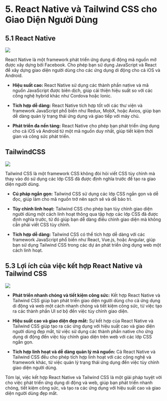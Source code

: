 # 5. React Native và Tailwind CSS cho Giao Diện Người Dùng

## 5.1 React Native

![](../assets/images/chapter_intro/react_native.png)

React Native là một framework phát triển ứng dụng di động mã nguồn mở được xây dựng bởi Facebook. Cho phép bạn sử dụng JavaScript và React để xây dựng giao diện người dùng cho các ứng dụng di động cho cả iOS và Android.

- **Hiệu suất cao:** React Native sử dụng các thành phần native và mã nguồn JavaScript được biên dịch, giúp cải thiện hiệu suất so với các công nghệ hybrid khác như Cordova hoặc Ionic.

- **Tích hợp dễ dàng:** React Native tích hợp tốt với các thư viện và framework JavaScript phổ biến như Redux, MobX, hoặc Axios, giúp bạn dễ dàng quản lý trạng thái ứng dụng và giao tiếp với máy chủ.

- **Phát triển đa nền tảng:** React Native cho phép bạn phát triển ứng dụng cho cả iOS và Android từ một mã nguồn duy nhất, giúp tiết kiệm thời gian và công sức phát triển.

## TailwindCSS

![](../assets/images/chapter_intro/tailwindcss.webp)

Tailwind CSS là một framework CSS không đòi hỏi viết CSS tùy chỉnh mà thay vào đó sử dụng các lớp CSS đã được định nghĩa trước để tạo ra giao diện người dùng.

- **Cú pháp ngắn gọn:** Tailwind CSS sử dụng các lớp CSS ngắn gọn và dễ đọc, giúp làm cho mã nguồn trở nên sạch sẽ và dễ bảo trì.

- **Tùy chỉnh linh hoạt:** Tailwind CSS cho phép bạn tùy chỉnh giao diện người dùng một cách linh hoạt thông qua tập hợp các lớp CSS đã được định nghĩa trước, từ đó giúp bạn dễ dàng điều chỉnh giao diện mà không cần phải viết CSS tùy chỉnh.

- **Tích hợp dễ dàng:** Tailwind CSS có thể tích hợp dễ dàng với các framework JavaScript phổ biến như React, Vue.js, hoặc Angular, giúp bạn sử dụng Tailwind CSS trong các dự án phát triển ứng dụng web một cách linh hoạt.

## 5.3 Lợi ích của việc kết hợp React Native và Tailwind CSS

![](../assets/images/chapter_intro/tailwindandnative.webp)

- **Phát triển nhanh chóng và tiết kiệm công sức:** Kết hợp React Native và Tailwind CSS giúp bạn phát triển giao diện người dùng cho cả ứng dụng di động và web một cách nhanh chóng và tiết kiệm công sức, từ việc tạo ra các thành phần UI sơ bộ đến việc tùy chỉnh giao diện.

- **Hiệu suất cao và giao diện đẹp mắt:** Sự kết hợp của React Native và Tailwind CSS giúp tạo ra các ứng dụng với hiệu suất cao và giao diện người dùng đẹp mắt, từ việc sử dụng các thành phần native cho ứng dụng di động đến việc tùy chỉnh giao diện trên web với các lớp CSS ngắn gọn.

- **Tích hợp linh hoạt và dễ dàng quản lý mã nguồn:** Cả React Native và Tailwind CSS đều cho phép tích hợp linh hoạt với các công nghệ và framework khác, từ việc quản lý trạng thái ứng dụng đến việc tùy chỉnh giao diện người dùng.

 Tóm lại, việc kết hợp React Native và Tailwind CSS là một giải pháp tuyệt vời cho việc phát triển ứng dụng di động và web, giúp bạn phát triển nhanh chóng, tiết kiệm công sức, và tạo ra các ứng dụng với hiệu suất cao và giao diện người dùng đẹp mắt.